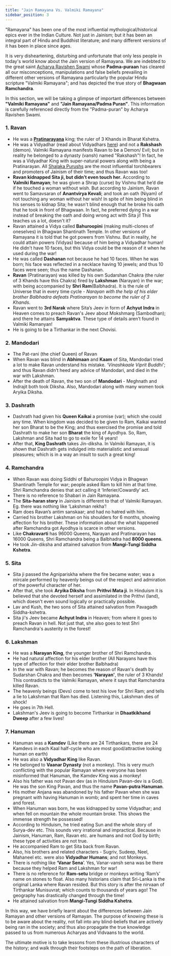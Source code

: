 ```yaml
---
title: "Jain Ramayana Vs. Valmiki Ramayana"
sidebar_position: 3
---
```


"Ramayana" has been one of the most influential mythological/historical epics ever in the Indian Culture. Not just in Jainism; but it has been an integral part of Hindu and Buddhist literature; and many different versions of it has been in place since ages.

It is very disheartening, disturbing and unfortunate that only less people in today's world know about the Jain version of Ramayana. We are indebted to the great saint [Acharya Ravishen Swami](./../Biographies//Acharyas/Acharya_Ravishen_Swami.md) whose **Padma-puraan** has cleared all our misconceptions, manipulations and false beliefs prevailing in different other versions of Ramayana particularly the popular Hindu scripture "Valmiki Ramayana"; and has depicted the true story of **Bhagwaan Ramchandra**.

In this section, we will be taking a glimpse of important differences between **"Valmiki Ramayana"** and **"Jain Ramayana/Padma Puran"**. This information is carefully referenced directly from the "Padma-puran" by Acharya Ravishen Swami.

### 1. Ravan
- He was a [**Pratinarayana**](./Shalaka%20Purush/Balbhadra_Narayan_PratiNarayan.md) king; the ruler of 3 Khands in Bharat Kshetra.
- He was a Vidyadhar (read about Vidyadhars [here](./64%20Riddhis/Riddhi_vs_Vidya.md)) and not a **Rakshash** (demon). Valmiki Ramayana manifests Ravan to be a Demon/ Evil; but in reality he belonged to a dynasty (vansh) named "Rakshash"! In fact, he was a Vidyadhar King with super-natural powers along with being a Pratinarayan. All [Shalaka Purushs](./Shalaka%20Purush/Introduction.md) are the most influential torchbearers and promoters of Jainism of their time; and thus Ravan was too!
- **Ravan kidnapped Sita ji, but didn’t even touch her.** According to **Valmiki Ramayan**; he was given a Shrap (curse) by Vishnu that he’d die if he touched a woman without wish. But according to Jainism, Ravan went to Samavsaran of **Anantvirya Kevali**; and took an oath (Niyam) of not touching any woman without her wish! In spite of him being blind in his senses to kidnap Sita; he wasn't blind enough that he broke his oath that he took in front of Bhagwaan. In fact, he preferred dying in a war instead of breaking the oath and doing wrong act with Sita ji! This teaches us a lot, doesn't it?
- Ravan attained a Vidya called **Bahuroopini** (making multi-clones of oneselves) in Bhagwan Shantinath Temple. In other versions of Ramayana it is told that he got powers from Vishnu. But in reality, he could attain powers (Vidyas) because of him being a Vidyadhar human! He didn't have 10 faces, but this Vidya could be the reason of it when he used during the war!
- He was called **Dashanan** not because he had 10 faces. When he was born; his face was reflected in a necklace having 10 jewels; and thus 10 faces were seen; thus the name Dashanan.
-  **Ravan** (Pratinarayan) was killed by his own Sudarshan Chakra (the ruler of 3 Khands have this Chakra) fired by **Lakshman** (Narayan) in the war; with being accompanied by **Shri Ram**(Balbhadra). It is the rule of Universe that in every time cycle -  *Narayan with the help of his elder brother Balbhadra defeats Pratinarayan to become the ruler of 3 Khands*.
-  Ravan went to **3rd Narak** where Sita’s Jeev in form of **Achyut Indra** in Heaven comes to preach Ravan's Jeev about Mokshmarg (Sambodhan); and there he attains **Samyaktva**. These type of details aren’t found in Valmiki Ramanyan!
- He is going to be a Tirthankar in the next Chovisi.

### 2. Mandodari
- The Pat-rani (the chief Queen) of Ravan
- When Ravan was blind in **Abhimaan** and **Kaam** of Sita, Mandodari tried a lot to make Ravan understand his mistake. *‘Vinashkaale Viprit Buddhi’*; and thus Ravan didn’t heed any advice of Mandodari, and died in the war with Lakshman.
- After the death of Ravan, the two son of **Mandodari** - Meghnath and Indrajit both took Diksha. Also, Mandodari along with many women took Aryika Diksha.

### 3. Dashrath
- Dashrath had given his **Queen Kaikai** a promise (var); which she could any time. When kingdom was decided to be given to Ram, Kaikai wanted her son Bharat to be the King; and thus exercised the promise and told Dashrath to make her son **Bharat** the king of Ayodhya. So, Ram, Lakshman and Sita had to go to exile for 14 years! 
- After that, **King Dashrath** takes Jin-diksha. In Valmiki Ramayan, it is shown that Dashrath gets indulged into materialistic and sensual pleasures; which is in a way an insult to such a great king!

### 4. Ramchandra

- When Ravan was doing Siddhi of Bahuroopini Vidya in Bhagwan Shantinath Temple for war; people asked Ram to kill him at that time. Shri Ramchandra denies that act calling it ‘Inferier/Cowardly’ act. 
- There is no reference to Shabari in Jain Ramayana.
- The **Sita-haran story** in Jainism is different to that of Valmiki Ramayan. Eg. there was nothing like ‘Lakshman rekha’! 
- Ram does Ravan’s antim sanskaar; and had no hatred with him.
- Carried his brother Lakshman on his shoulders for 6 months, showing affection for his brother. These information about the what happened after Ramchandra got Ayodhya is scarce in other versions.
- Like **Chakravarti** has 96000 Queens, Narayan and Pratinarayan has 16000 Queens, Shri Ramchandra being a Balbhadra had **8000 queens**.
- He took Jin-diksha and attained salvation from **Mangi-Tungi Siddha Kshetra**.

### 5. Sita

- Sita ji passed the Agnipariskha where the fire became water; was a mircale performed by heavenly beings out of the respect and admiration of the powerful character of her.
- After that, she took **Aryika Diksha** from **Prithvi Mata ji**. In Hinduism it is believed that she devoted herself and assimilated in the Prithvi (land), which doesn't even sound logically or practically possible.
- Lav and Kush, the two sons of Sita attained salvation from Pavagadh Siddha-kshetra.
- Sita ji's Jeev became **Achyut Indra** in Heaven; from where it goes to preach Ravan in hell. Not just that, she also goes to test Shri Ramchandra's austerity in the forest!

### 6. Lakshman

- He was a **Narayan King**, the younger brother of Shri Ramchandra. 
- He had natural affection for his elder brother (All Narayans have this type of affection for their elder brother Balbhadra)
- In the war with Ravan; he becomes the reason of Ravan's death by Sudarshan Chakra and then becomes **'Narayan'**, the ruler of 3 Khands! This contradicts to the Valmiki Ramayan, where it says that Ramchandra killed Ravan.
- The heavenly beings (Devs) come to test his love for Shri Ram; and tells a lie to Lakshman that Ram has died. Listening this, Lakshman dies of shock!
- He goes in 7th Hell.
- Lakshman's Jeev is going to become Tirthankar in **Dhaatkikhand Dweep** after a few lives!

### 7. Hanuman
- Hanuman was a **Kamdev** (Like there are 24 Tirthankars, there are 24 Kamdevs in each Kaal half-cycle who are most good/attractive looking human on earth)
- He was also a **Vidyadhar King** like Ravan.
- He belonged to **Vaanar Dynasty** (not a monkey). This is very much conflicting with the popular Ramayan where everyone has been misinformed that Hanuman, the Kamdev King was a monkey!  
- Also his father was not Pavan dev (as in Hinduism Pavan-dev is a God). He was the son King Pavan, and thus the name **Pavan-putra Hanuman**.
- His mother Anjana was abandoned by his father Pavan when she was pregnant with having Hanuman in womb; and spent her time in caves and forest.
- When Hanuman was born, he was kidnapped by some Vidyadhar; and when fell on mountain the whole mountain broke. This shows the immense strength he possessed!
- According to Hinduism, he tried eating Sun and the whole story of Surya-dev etc. This sounds very irrational and impractical. Because in Jainism, Hanuman, Ram, Ravan etc. are humans and not God by birth; these type of activities are not true.
- He accompanied Ram to get Sita back from Ravan.
- Also, his brothers and related characters - Sugriv, Sudeep, Neel, Mahaneel etc. were also **Vidyadhar Humans**; and not Monkeys. 
- There is nothing like **‘Vanar Sena**’. Yes, Vanar-vansh sena was be there because they helped Ram and Lakshman for war!
- There is no reference for **Ram-setu** bridge or monkeys writing ‘Ram’s’ name on stones to float. Also many historians claim that Sri-Lanka is the original Lanka where Ravan resided. But this story is after the nirvaan of Tirthankar Munisuvrat; which counts to thousands of years ago! The geography has drastically changed through the time!
- He attained salvation from **Mangi-Tungi Siddha Kshetra**.


In this way, we have briefly learnt about the differences between Jain Ramayan and other versions of Ramayan. The purpose of knowing these is to be aware about the reality, not fall into any blind-beliefs that are actively being ran in the society; and thus also propagate the true knowledge passed to us from numerous Acharyas and Vidvaans to the world. 

The ultimate motive is to take lessons from these illustrious characters of the history; and walk through their footsteps on the path of liberation.








